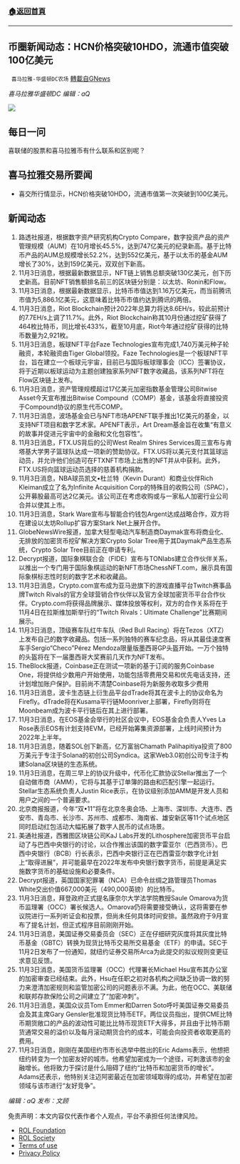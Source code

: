 ###  [:house:返回首頁](https://github.com/ourhimalayas/txt)
---


## 币圈新闻动态：HCN价格突破10HDO，流通市值突破100亿美元
` 喜马拉雅-华盛顿DC农场` [轉載自GNews](https://gnews.org/zh-hans/1637701/)

*喜马拉雅华盛顿DC 编辑：aQ*

![](http://himalayawashingtondc.org/wp-content/uploads/2021/07/ScreenShot-2021-07-31-at-16.20.22@2x.png)



## 每日一问





喜联储的股票和喜马拉雅币有什么联系和区别呢？





## 喜马拉雅交易所要闻





- 喜交所行情显示，HCN价格突破10HDO，流通市值第一次突破到100亿美元。






## 新闻动态





1. 路透社报道，根据数字资产研究机构Crypto Compare，数字投资产品的资产管理规模（AUM）在10月增长45.5%，达到747亿美元的纪录新高。基于比特币产品的AUM总规模增长52.2%，达到552亿美元，基于以太币的基金AUM增长了30%，达到159亿美元，双双创下新高。
2. 11月3日消息，根据最新数据显示，NFT链上销售总额突破130亿美元，创下历史新高。目前NFT销售额排名前三的区块链分别是：以太坊、Ronin和Flow。
3. 11月3日消息，根据最新数据显示，比特币市值达到1.16万亿美元，而当前腾讯市值为5,886.1亿美元，这意味着比特币市值约达到腾讯的两倍。
4. 11月3日消息，Riot Blockchain预计2022年总算力将达8.6EH/s，较此前预计的7.7EH/s上调了11.7%。此外，Riot Blockchain称其10月份通过挖矿获得了464枚比特币，同比增长433%，截至10月底，Riot今年通过挖矿获得的比特币数量为2,921枚。
5. 11月3日消息，板球NFT平台Faze Technologies宣布完成1,740万美元种子轮融资，本轮融资由Tiger Global领投。Faze Technologies是一个板球NFT平台，旨在建立一个板球元宇宙，目前已与国际板球理事会（ICC）签署协议，将于近期以板球运动为主题创建独家系列NFT数字收藏品，该系列NFT将在Flow区块链上发布。
6. 11月3日消息，资产管理规模超过17亿美元加密指数基金管理公司Bitwise Asset今天宣布推出Bitwise Compound（COMP）基金，该基金将直接投资于Compound协议的原生代币COMP。
7. 11月3日消息，波场基金会已与NFT市场APENFT联手推出1亿美元的基金，以支持NFT项目和数字艺术家。APENFT表示，Art Dream基金旨在收集“有意义的故事并促进元宇宙中的金融和文化包容性”。
8. 11月3日消息，FTX.US背后的公司West Realm Shires Services周三宣布与肯塔基大学男子篮球队达成一项新的赞助协议。FTX.US将以美元支付其篮球运动员，并允许他们创造可在FTXNFT市场上出售的NFT并从中获利。此外，FTX.US将向篮球运动员选择的慈善机构捐款。
9. 11月3日消息，NBA球员凯文•杜兰特（Kevin Durant）和商业伙伴Rich Kleiman成立了名为Infinite Acquisition Corp的特殊目的收购公司（SPAC），公开募股最高可达2亿美元。该公司正在考虑收购或与一家私人加密行业公司合并以使其上市。
10. 11月3日消息，Stark Ware宣布与智能合约钱包Argent达成战略合作，双方将在建设以太坊Rollup扩容方案Stark Net上展开合作。
11. GlobeNewsWire报道，加拿大轻型电动汽车制造商Daymak宣布将商业化、无排放的加密货币挖矿解决方案Crypto Solar Tree用于其Daymak产品生态系统，Crypto Solar Tree目前正在申请专利。
12. Decrypt报道，国际象棋联合会（FIDE）宣布与TONlabs建立合作伙伴关系，以推出一个专门用于国际象棋运动的新NFT市场ChessNFT.com，展示具有国际象棋标志性时刻的数字艺术和收藏品。
13. 11月3日消息，Crypto.com宣布成为亚马逊旗下的游戏直播平台Twitch赛事品牌Twitch Rivals的官方全球营销合作伙伴以及官方全球加密货币平台合作伙伴。Crypto.com将获得品牌展示、媒体投放等权利，双方的合作关系将在于11月4日在拉斯维加斯举行的“Twitch Rivals：Ultimate Challenge”比赛期间展示。
14. 11月3日消息，顶级赛车队红牛车队（Red Bull Racing）将在Tezos（XTZ）上发布自己的数字收藏品。包括一系列独特的赛车纪念品，将从其最佳速度赛车手Sergio“Checo”Pérez Mendoza限量版墨西哥GP头盔开始。一万个独特的头盔将在下一届墨西哥大奖赛前几天作为NFT发布。
15. TheBlock报道，Coinbase正在测试一项新的基于订阅的服务Coinbase One，将提供给少数用户开始使用，功能包括零费用交易和优先电话支持，还计划增加账户保护。目前尚不清楚Coinbase将为新服务收取多少费用
16. 11月3日消息，波卡生态链上衍生品平台dTrade将其在波卡上的协议命名为Firefly。dTrade将在Kusama平行链Moonriver上部署，Firefly则将在Moonbeam成为波卡平行链后在其上进行部署。
17. 11月3日消息，在EOS基金会举行的社区会议中，EOS基金会负责人Yves La Rose表示EOS有计划支持EVM，已经开始筹集资源部署，上线时间预计为2022年上半年。
18. 11月3日消息，随着SOL创下新高，亿万富翁Chamath Palihapitiya投资了800万美元于专注于Solana的初创公司Syndica。这家Web3.0初创公司专注于构建Solana区块链的生态系统。
19. 11月3日消息，在周三早上的协议升级中，代币化汇款协议Stellar推出了一个自动做市商（AMM），它将与其基于订单簿的路由和匹配引擎一起运行。Stellar生态系统负责人Justin Rice表示，在协议级别添加AMM是开发人员和用户之间的一个普遍要求。
20. 北京商报报道，今年“双•11”将在北京冬奥会场、上海市、深圳市、大连市、西安市、青岛市、长沙市、苏州市、成都市、海南省、雄安新区等11个试点地区同时启动红包活动大幅拓展了数字人民币的试点场景。
21. 美通社报道，西雅图区块链公司KaJ Labs开发的Lithosphere加密货币平台启动了与巴西中央银行的讨论，以合作推出该国的数字雷亚尔（巴西货币）。巴西中央银行（BCB）行长表示，巴西中央银行正在巴西雷亚尔数字化计划上“取得进展”，并可能最早在2022年发布中央银行数字货币，前提是满足实施数字货币的基础设施和必要条件。
22. Decrypt报道，英国国家犯罪署（NCA）已命令丝绸之路管理员Thomas White交出价值667,000美元（490,000英镑）的比特币。
23. 11月3日消息，拜登政府正式提名康奈尔大学法学院教授Saule Omarova为货币监理署（OCC）署长候选人。Omarova仍将需要接受确认，这将需要在参议院进行一系列听证会和投票，但尚未任何具体时间安排。虽然政府于9月宣布了提名计划，但正式程序目前刚刚开始。
24. 11月3日消息，美国证券交易委员会（SEC）正在仔细研究灰度将其灰度比特币基金（GBTC）转换为现货比特币交易所交易基金（ETF）的申请。SEC于11月2日发布了一份通知，就纽约证券交易所Arca为此提交的拟议规则变更征求意见反馈。
25. 11月3日消息，美国货币监理署（OCC）代理署长Michael Hsu宣布其办公室的加密审查已经结束。此外，Hsu在任职之初对各机构之间缺乏协调一致的努力来澄清加密规则和监管加密公司的问题表示不满。为此，他在OCC、美联储和联邦存款保险公司之间建立了“加密冲刺”。
26. 11月3日消息，美国众议员Tom Emmer和Darren Soto呼吁美国证券交易委员会及其主席Gary Gensler批准现货比特币ETF。两位议员指出，提供CME比特币期货敞口的产品的波动性可能比比特币现货ETF大得多，并且由于比特币期货通常交易的溢价以及每月滚动期货合约的成本，可能会向投资者收取更高的费用。
27. 11月3日消息，刚刚在美国纽约市市长选举中胜出的Eric Adams表示，他想把纽约转变为一个加密友好的城市。他希望加密成为一个途径，可刺激该市的金融增长。他将致力于探讨是什么阻碍了纽约“比特币和加密货币的增长”。Adams还表示，他特别关注迈阿密最近在加密领域取得的成功，并希望在加密领域与该市进行“友好竞争”。





*编辑：aQ
发布：文顾*


 
 

免责声明：本文内容仅代表作者个人观点，平台不承担任何法律风险。

- [ROL Foundation](https://rolfoundation.org/)
- [ROL Society](https://rolsociety.org/)
- [Terms of use](https://gnews.org/terms-of-use-3/)
- [Privacy Policy](https://gnews.org/privacy-policy/)
